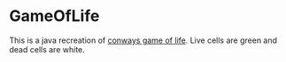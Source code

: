 # GameOfLife

This is a java recreation of [conways game of life](https://en.wikipedia.org/wiki/Conway%27s_Game_of_Life). Live cells are green and dead cells are white.
